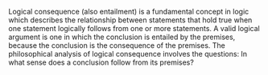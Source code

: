 

Logical consequence (also entailment) is a fundamental concept in logic which describes the relationship between statements that hold true when one statement logically follows from one or more statements. A valid logical argument is one in which the conclusion is entailed by the premises, because the conclusion is the consequence of the premises. The philosophical analysis of logical consequence involves the questions: In what sense does a conclusion follow from its premises?
